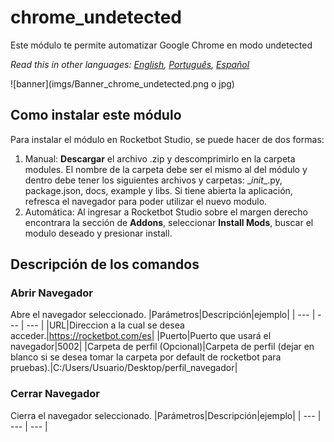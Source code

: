 # chrome_undetected
  
Este módulo te permite automatizar Google Chrome en modo undetected  

*Read this in other languages: [English](Manual_chrome_undetected.md), [Português](Manual_chrome_undetected.pr.md), [Español](Manual_chrome_undetected.es.md)*
  
![banner](imgs/Banner_chrome_undetected.png o jpg)
## Como instalar este módulo
  
Para instalar el módulo en Rocketbot Studio, se puede hacer de dos formas:
1. Manual: __Descargar__ el archivo .zip y descomprimirlo en la carpeta modules. El nombre de la carpeta debe ser el mismo al del módulo y dentro debe tener los siguientes archivos y carpetas: \__init__.py, package.json, docs, example y libs. Si tiene abierta la aplicación, refresca el navegador para poder utilizar el nuevo modulo.
2. Automática: Al ingresar a Rocketbot Studio sobre el margen derecho encontrara la sección de **Addons**, seleccionar **Install Mods**, buscar el modulo deseado y presionar install.  


## Descripción de los comandos

### Abrir Navegador
  
Abre el navegador seleccionado.
|Parámetros|Descripción|ejemplo|
| --- | --- | --- |
|URL|Direccion a la cual se desea acceder.|https://rocketbot.com/es|
|Puerto|Puerto que usará el navegador|5002|
|Carpeta de perfil (Opcional)|Carpeta de perfil (dejar en blanco si se desea tomar la carpeta por default de rocketbot para pruebas).|C:/Users/Usuario/Desktop/perfil_navegador|

### Cerrar Navegador
  
Cierra el navegador seleccionado.
|Parámetros|Descripción|ejemplo|
| --- | --- | --- |
